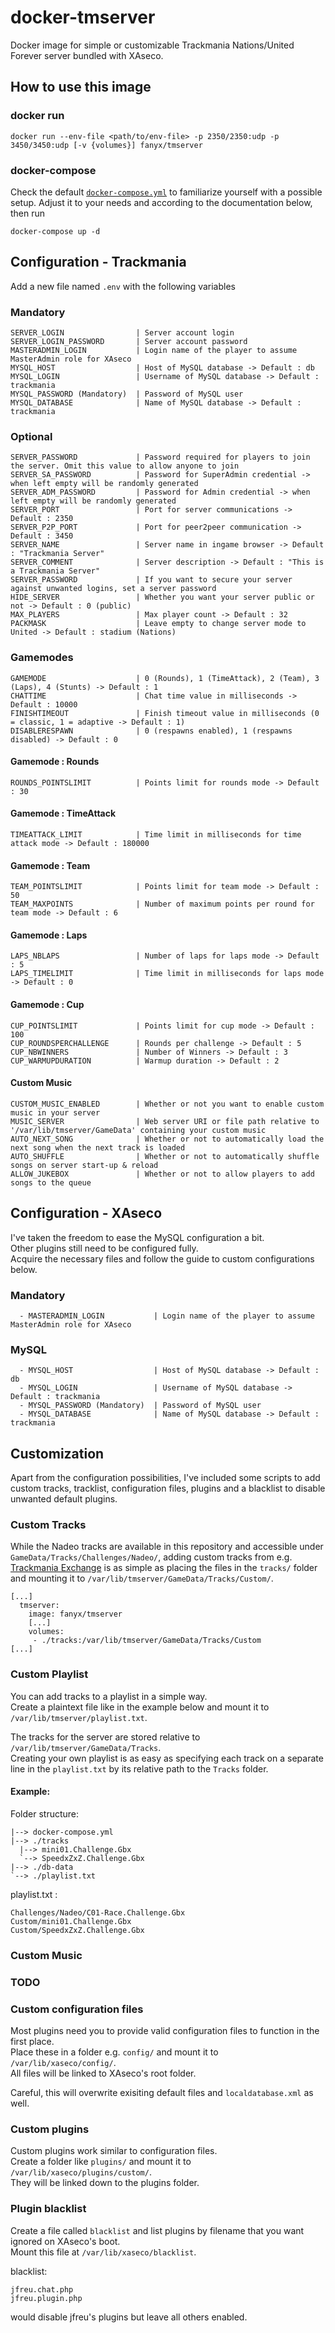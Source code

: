 # docker-tmserver

Docker image for simple or customizable Trackmania Nations/United Forever server
bundled with XAseco.

## How to use this image

### docker run

`docker run --env-file <path/to/env-file> -p 2350/2350:udp -p 3450/3450:udp [-v {volumes}] fanyx/tmserver`

### docker-compose

Check the default [`docker-compose.yml`](./docker-compose.yml) to familiarize yourself 
with a possible setup. Adjust it to your needs and according to the documentation below,
then run

`docker-compose up -d`

## Configuration - Trackmania
Add a new file named `.env` with the following variables

### Mandatory

```
SERVER_LOGIN                | Server account login
SERVER_LOGIN_PASSWORD       | Server account password
MASTERADMIN_LOGIN           | Login name of the player to assume MasterAdmin role for XAseco
MYSQL_HOST                  | Host of MySQL database -> Default : db
MYSQL_LOGIN                 | Username of MySQL database -> Default : trackmania
MYSQL_PASSWORD (Mandatory)  | Password of MySQL user
MYSQL_DATABASE              | Name of MySQL database -> Default : trackmania
```

### Optional

```
SERVER_PASSWORD             | Password required for players to join the server. Omit this value to allow anyone to join 
SERVER_SA_PASSWORD          | Password for SuperAdmin credential -> when left empty will be randomly generated
SERVER_ADM_PASSWORD         | Password for Admin credential -> when left empty will be randomly generated
SERVER_PORT                 | Port for server communications -> Default : 2350
SERVER_P2P_PORT             | Port for peer2peer communication -> Default : 3450
SERVER_NAME                 | Server name in ingame browser -> Default : "Trackmania Server"
SERVER_COMMENT              | Server description -> Default : "This is a Trackmania Server"
SERVER_PASSWORD             | If you want to secure your server against unwanted logins, set a server password
HIDE_SERVER                 | Whether you want your server public or not -> Default : 0 (public)
MAX_PLAYERS                 | Max player count -> Default : 32
PACKMASK                    | Leave empty to change server mode to United -> Default : stadium (Nations)
```

### Gamemodes

```
GAMEMODE                    | 0 (Rounds), 1 (TimeAttack), 2 (Team), 3 (Laps), 4 (Stunts) -> Default : 1
CHATTIME                    | Chat time value in milliseconds -> Default : 10000
FINISHTIMEOUT               | Finish timeout value in milliseconds (0 = classic, 1 = adaptive -> Default : 1)
DISABLERESPAWN              | 0 (respawns enabled), 1 (respawns disabled) -> Default : 0
```

#### Gamemode : Rounds

```
ROUNDS_POINTSLIMIT          | Points limit for rounds mode -> Default : 30
```

#### Gamemode : TimeAttack

```
TIMEATTACK_LIMIT            | Time limit in milliseconds for time attack mode -> Default : 180000
```

#### Gamemode : Team

```
TEAM_POINTSLIMIT            | Points limit for team mode -> Default : 50
TEAM_MAXPOINTS              | Number of maximum points per round for team mode -> Default : 6
```

#### Gamemode : Laps

```
LAPS_NBLAPS                 | Number of laps for laps mode -> Default : 5
LAPS_TIMELIMIT              | Time limit in milliseconds for laps mode -> Default : 0
```

#### Gamemode : Cup

```
CUP_POINTSLIMIT             | Points limit for cup mode -> Default : 100
CUP_ROUNDSPERCHALLENGE      | Rounds per challenge -> Default : 5
CUP_NBWINNERS               | Number of Winners -> Default : 3
CUP_WARMUPDURATION          | Warmup duration -> Default : 2
```

#### Custom Music

```
CUSTOM_MUSIC_ENABLED        | Whether or not you want to enable custom music in your server
MUSIC_SERVER                | Web server URI or file path relative to '/var/lib/tmserver/GameData' containing your custom music
AUTO_NEXT_SONG              | Whether or not to automatically load the next song when the next track is loaded
AUTO_SHUFFLE                | Whether or not to automatically shuffle songs on server start-up & reload
ALLOW_JUKEBOX               | Whether or not to allow players to add songs to the queue
```

## Configuration - XAseco

I've taken the freedom to ease the MySQL configuration a bit.  
Other plugins still need to be configured fully.  
Acquire the necessary files and follow the guide to custom configurations below.

### Mandatory

```
  - MASTERADMIN_LOGIN           | Login name of the player to assume MasterAdmin role for XAseco
```

### MySQL

```
  - MYSQL_HOST                  | Host of MySQL database -> Default : db
  - MYSQL_LOGIN                 | Username of MySQL database -> Default : trackmania
  - MYSQL_PASSWORD (Mandatory)  | Password of MySQL user
  - MYSQL_DATABASE              | Name of MySQL database -> Default : trackmania 
```

## Customization

Apart from the configuration possibilities, I've included some scripts to add custom tracks, tracklist, configuration files, plugins and a blacklist to disable unwanted default plugins.

### Custom Tracks

While the Nadeo tracks are available in this repository and accessible under `GameData/Tracks/Challenges/Nadeo/`,
adding custom tracks from e.g. [Trackmania Exchange](https://tmuf.exchange/) is as simple as placing the files
in the `tracks/` folder and mounting it to `/var/lib/tmserver/GameData/Tracks/Custom/`.

```
[...]
  tmserver:
    image: fanyx/tmserver
    [...]
    volumes:
     - ./tracks:/var/lib/tmserver/GameData/Tracks/Custom
[...]
```

### Custom Playlist

You can add tracks to a playlist in a simple way.  
Create a plaintext file like in the example below and mount it to `/var/lib/tmserver/playlist.txt`.

The tracks for the server are stored relative to `/var/lib/tmserver/GameData/Tracks`.  
Creating your own playlist is as easy as specifying each track on a separate line in the `playlist.txt`
by its relative path to the `Tracks` folder.

#### Example:
Folder structure:
```
|--> docker-compose.yml
|--> ./tracks
  |--> mini01.Challenge.Gbx
  `--> SpeedxZxZ.Challenge.Gbx
|--> ./db-data
`--> ./playlist.txt
```

playlist.txt :
```
Challenges/Nadeo/C01-Race.Challenge.Gbx
Custom/mini01.Challenge.Gbx
Custom/SpeedxZxZ.Challenge.Gbx
```
### Custom Music 

### TODO

### Custom configuration files

Most plugins need you to provide valid configuration files to function in the first place.  
Place these in a folder e.g. `config/` and mount it to `/var/lib/xaseco/config/`.  
All files will be linked to XAseco's root folder.

Careful, this will overwrite exisiting default files and `localdatabase.xml` as well.

### Custom plugins

Custom plugins work similar to configuration files.  
Create a folder like `plugins/` and mount it to `/var/lib/xaseco/plugins/custom/`.  
They will be linked down to the plugins folder.

### Plugin blacklist

Create a file called `blacklist` and list plugins by filename that you want ignored on
XAseco's boot.  
Mount this file at `/var/lib/xaseco/blacklist`.

blacklist:
```
jfreu.chat.php
jfreu.plugin.php
```

would disable jfreu's plugins but leave all others enabled.
